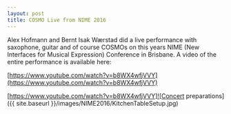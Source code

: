```yaml
---
layout: post
title: COSMO Live from NIME 2016
---
```

Alex Hofmann and Bernt Isak Wærstad did a live performance with saxophone, guitar and of course COSMOs on this years NIME (New Interfaces for Musical Expression) Conference in Brisbane. A video of the entire performance is available here:

[https://www.youtube.com/watch?v=b8WX4wfjVVY](https://www.youtube.com/watch?v=b8WX4wfjVVY)

[https://www.youtube.com/watch?v=b8WX4wfjVVY]![Concert preparations]({{ site.baseurl }}/images/NIME2016/KitchenTableSetup.jpg)

